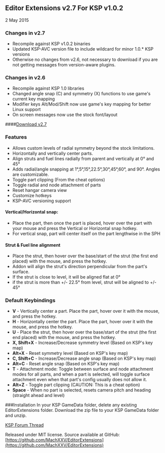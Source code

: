 ## Editor Extensions v2.7 For KSP v1.0.2
2 May 2015

### Changes in v2.7
* Recompile against KSP v1.0.2 binaries
* Updated KSP-AVC version file to include wildcard for minor 1.0.* KSP versions
* Otherwise no changes from v2.6, not necessary to download if you are not getting messages from version-aware plugins.

### Changes in v2.6
* Recompile against KSP 1.0 libraries
* Changed angle snap (C) and symmetry (X) functions to use game's current key mapping
* Modifier keys Alt/Mod/Shift now use game's key mapping for better Linux support
* On screen messages now use the stock font/layout

####[Download v2.7](https://github.com/MachXXV/EditorExtensions/releases/download/v2.7/EditorExtensions_v2.7.zip)

### Features
* Allows custom levels of radial symmetry beyond the stock limitations.
* Horizontally and vertically center parts.
* Align struts and fuel lines radially from parent and vertically at 0° and 45°
* Adds radial/angle snapping at 1°,5°,15°,22.5°,30°,45°,60°, and 90°. Angles are customizable.
* Toggle part clipping (From the cheat options)
* Toggle radial and node attachment of parts
* Reset hangar camera view
* Customize hotkeys
* KSP-AVC versioning support

#### Vertical/Horizontal snap:
* Place the part, then once the part is placed, hover over the part with your mouse and press the Vertical or Horizontal snap hotkey.
* For vertical snap, part will center itself on the part lengthwise in the SPH

#### Strut & Fuel line alignment
* Place the strut, then hover over the base/start of the strut (the first end placed) with the mouse, and press the hotkey.
* Addon will align the strut's direction perpendicular from the part's surface.
* If the strut is close to level, it will be aligned flat at 0°
* if the strut is more than +/- 22.5° from level, strut will be aligned to +/- 45°

### Default Keybindings
* **V** 			- Vertically center a part. Place the part, hover over it with the mouse, and press the hotkey.
* **H** 			- Horizontally center the part. Place the part, hover over it with the mouse, and press the hotkey.
* **U** 			- Place the strut, then hover over the base/start of the strut (the first end placed) with the mouse, and press the hotkey.
* **X, Shift+X** 	- Increase/Decrease symmetry level (Based on KSP's key map)
* **Alt+X** 		- Reset symmetry level (Based on KSP's key map)
* **C, Shift+C** 	- Increase/Decrease angle snap (Based on KSP's key map)
* **Alt+C**			- Reset angle snap (Based on KSP's key map)
* **T** 			- Attachment mode: Toggle between surface and node attachment modes for all parts, and when a part is selected, will toggle surface attachment even when that part's config usually does not allow it.
* **Alt+Z** 		- Toggle part clipping (CAUTION: This is a cheat option)
* **Space** 		- When no part is selected, resets camera pitch and heading (straight ahead and level)

###Installation
In your KSP GameData folder, delete any existing EditorExtensions folder.
Download the zip file to your KSP GameData folder and unzip.

[KSP Forum Thread](http://forum.kerbalspaceprogram.com/threads/38768)

Released under MIT license.
Source available at GitHub: [https://github.com/MachXXV/EditorExtensions](https://github.com/MachXXV/EditorExtensions)

